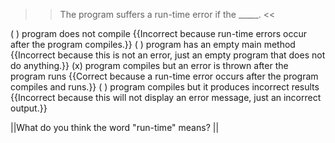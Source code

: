 >>The program suffers a run-time error if the _____. <<

( ) program does not compile {{Incorrect because run-time errors occur after the program compiles.}}
( ) program has an empty main method {{Incorrect because this is not an error, just an empty program that does not do anything.}}
(x) program compiles but an error is thrown after the program runs {{Correct because a run-time error occurs after the program compiles and runs.}}
( ) program compiles but it produces incorrect results {{Incorrect because this will not display an error message, just an incorrect output.}}

||What do you think the word "run-time" means? ||
